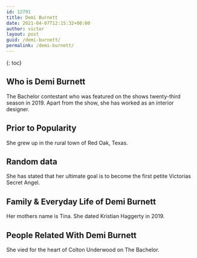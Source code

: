 ```yaml
---
id: 12791
title: Demi Burnett
date: 2021-04-07T12:15:32+00:00
author: victor
layout: post
guid: /demi-burnett/
permalink: /demi-burnett/
---
```



{: toc}


## Who is Demi Burnett



The Bachelor contestant who was featured on the shows twenty-third season in 2019. Apart from the show, she has worked as an interior designer. 

                
                
                
## Prior to Popularity



She grew up in the rural town of Red Oak, Texas. 

                
                
                
## Random data



She has stated that her ultimate goal is to become the first petite Victorias Secret Angel. 

                
                
                
## Family & Everyday Life of Demi Burnett



Her mothers name is Tina. She dated Kristian Haggerty in 2019. 

                
                
                
## People Related With Demi Burnett



She vied for the heart of Colton Underwood on The Bachelor. 

                
              
            
          
          
          